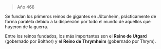 > Año 468

Se fundan los primeros reinos de gigantes en Jötunheim, prácticamente de forma paralela debido a la dispersión por todo el mundo de aquellos que huyeron de la guerra.

Entre los reinos fundados, los más importantes son el **Reino de Utgard** (gobernado por Bolthor) y el **Reino de Thrymheim** (gobernado por Thrym).